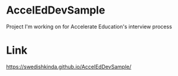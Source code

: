 # AccelEdDevSample
Project I'm working on for Accelerate Education's interview process

# Link
https://swedishkinda.github.io/AccelEdDevSample/